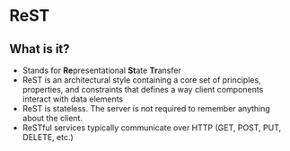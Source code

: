 # ReST

## What is it?
- Stands for **Re**presentational **St**ate **Tr**ansfer
- ReST is an architectural style containing a core set of principles, properties, and constraints that defines a way client components interact with data elements
- ReST is stateless. The server is not required to remember anything about the client.
- ReSTful services typically communicate over HTTP (GET, POST, PUT, DELETE, etc.)
